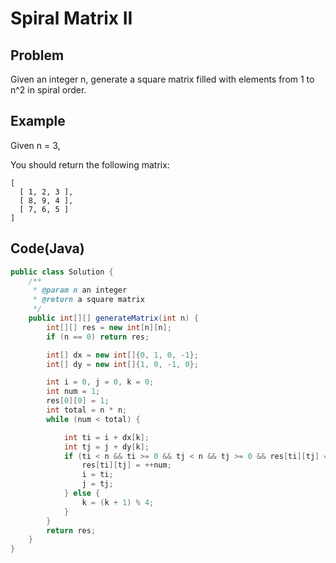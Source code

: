 # Spiral Matrix II

## Problem

Given an integer n, generate a square matrix filled with elements from 1 to n^2 in spiral order.

## Example

Given n = 3,

You should return the following matrix:

```
[
  [ 1, 2, 3 ],
  [ 8, 9, 4 ],
  [ 7, 6, 5 ]
]
```

## Code(Java)

```java
public class Solution {
    /**
     * @param n an integer
     * @return a square matrix
     */
    public int[][] generateMatrix(int n) {
        int[][] res = new int[n][n];
        if (n == 0) return res;

        int[] dx = new int[]{0, 1, 0, -1};
        int[] dy = new int[]{1, 0, -1, 0};

        int i = 0, j = 0, k = 0;
        int num = 1;
        res[0][0] = 1;
        int total = n * n;
        while (num < total) {

            int ti = i + dx[k];
            int tj = j + dy[k];
            if (ti < n && ti >= 0 && tj < n && tj >= 0 && res[ti][tj] == 0) {
                res[ti][tj] = ++num;
                i = ti;
                j = tj;
            } else {
                k = (k + 1) % 4;
            }
        }
        return res;
    }
}
```
